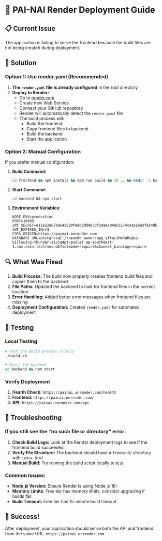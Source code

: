 # 🚀 PAI-NAI Render Deployment Guide

## 📋 Current Issue
The application is failing to serve the frontend because the build files are not being created during deployment.

## 🔧 Solution

### Option 1: Use render.yaml (Recommended)

1. **The `render.yaml` file is already configured** in the root directory
2. **Deploy to Render:**
   - Go to [render.com](https://render.com)
   - Create new Web Service
   - Connect your GitHub repository
   - Render will automatically detect the `render.yaml` file
   - The build process will:
     - Build the frontend
     - Copy frontend files to backend
     - Build the backend
     - Start the application

### Option 2: Manual Configuration

If you prefer manual configuration:

1. **Build Command:**
   ```bash
   cd frontend && npm install && npm run build && cd .. && mkdir -p backend/frontend && cp -r frontend/dist/* backend/frontend/ && cd backend && npm install && npx prisma generate && npm run build
   ```

2. **Start Command:**
   ```bash
   cd backend && npm start
   ```

3. **Environment Variables:**
   ```
   NODE_ENV=production
   PORT=10000
   JWT_SECRET=e11e22e07ba643828fedd2dd96c3f2a9ea04a63274cade16adfe84d693f298f185597b3d03ec5b50a003c337977dec563407a6da50b7133b1422c30e1e995eaf
   JWT_EXPIRES_IN=7d
   CORS_ORIGIN=https://painai.onrender.com
   DATABASE_URL=postgresql://neondb_owner:npg_yTtac2Hm5WRu@ep-billowing-thunder-a1viq4pt-pooler.ap-southeast-1.aws.neon.tech/neondb?sslmode=require&channel_binding=require
   ```

## 🔍 What Was Fixed

1. **Build Process:** The build now properly creates frontend build files and copies them to the backend
2. **File Paths:** Updated the backend to look for frontend files in the correct location
3. **Error Handling:** Added better error messages when frontend files are missing
4. **Deployment Configuration:** Created `render.yaml` for automated deployment

## 🧪 Testing

### Local Testing
```bash
# Test the build process locally
./build.sh

# Start the backend
cd backend && npm start
```

### Verify Deployment
1. **Health Check:** `https://painai.onrender.com/health`
2. **Frontend:** `https://painai.onrender.com/`
3. **API:** `https://painai.onrender.com/api`

## 🚨 Troubleshooting

### If you still see the "no such file or directory" error:

1. **Check Build Logs:** Look at the Render deployment logs to see if the frontend build succeeded
2. **Verify File Structure:** The backend should have a `frontend/` directory with `index.html`
3. **Manual Build:** Try running the build script locally to test

### Common Issues:
- **Node.js Version:** Ensure Render is using Node.js 18+
- **Memory Limits:** Free tier has memory limits, consider upgrading if builds fail
- **Build Timeout:** Free tier has 15-minute build timeout

## 🎉 Success!
After deployment, your application should serve both the API and frontend from the same URL: `https://painai.onrender.com` 